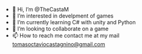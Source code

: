 - 👋 Hi, I’m @TheCastaM
- 👀 I’m interested in develpment of games
- 🌱 I’m currently learning C# with unity and Python
- 💞️ I’m looking to collaborate on a game
- 📫 How to reach me contact me at my mail tomasoctaviocastagnino@gmail.com
